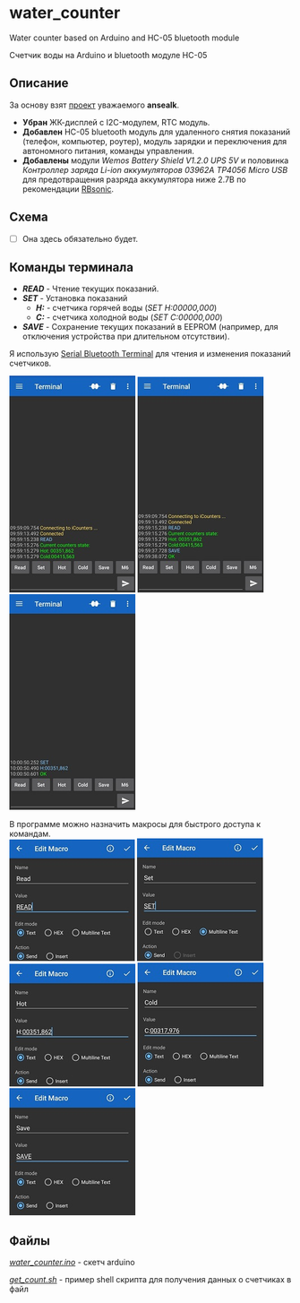 # water_counter
Water counter based on Arduino and HC-05 bluetooth module

Счетчик воды на Arduino и bluetooth модуле HC-05

## Описание
За основу взят [проект](https://pikabu.ru/story/podklyuchaem_arduino_k_schetchikam_vodyi_4258720) уважаемого **ansealk**.

- **Убран** ЖК-дисплей с I2C-модулем, RTC модуль.
- **Добавлен** HC-05 bluetooth модуль для удаленного снятия показаний (телефон, компьютер, роутер), модуль зарядки и переключения для автономного питания, команды управления.
- **Добавлены** модули *Wemos Battery Shield V1.2.0 UPS 5V* и половинка *Контроллер заряда Li-ion аккумуляторов 03962A TP4056 Micro USB* для предотвращения разряда аккумулятора ниже 2.7В по рекомендации [RBsonic](https://www.youtube.com/watch?v=b-fWiX_TzrE).

## Схема

- [ ] Она здесь обязательно будет.

## Команды терминала

- ***READ*** - Чтение текущих показаний.
- ***SET*** - Установка показаний
    - ***H:*** - счетчика горячей воды (*SET H:00000,000*)
    - ***C:*** - счетчика холодной воды (*SET C:00000,000*)
- ***SAVE*** - Сохранение текущих показаний в EEPROM (например, для отключения устройства при длительном отсутствии).

Я использую [Serial Bluetooth Terminal](https://play.google.com/store/apps/details?id=de.kai_morich.serial_bluetooth_terminal&hl=ru&gl=US) для чтения и изменения показаний счетчиков.

![](images/screenshots/read0.jpg) ![](images/screenshots/save0.jpg) ![](images/screenshots/set0.jpg)

В программе можно назначить макросы для быстрого доступа к командам.  
![](images/screenshots/read.jpg) ![](images/screenshots/set.jpg) ![](images/screenshots/hot.jpg) ![](images/screenshots/cold.jpg) ![](images/screenshots/save.jpg)  


## Файлы

[*water_counter.ino*](https://github.com/nmare99/water_counter/blob/main/water_counter.ino) - скетч arduino 

[*get_count.sh*](https://github.com/nmare99/water_counter/blob/main/get_count.sh) - пример shell скрипта для получения данных о счетчиках в файл

